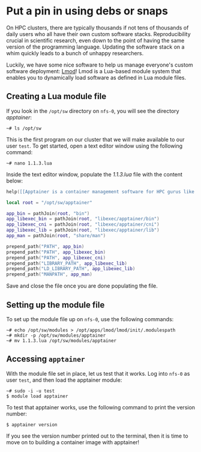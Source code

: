 # Put a pin in using debs or snaps

On HPC clusters, there are typically thousands if not tens of thousands of daily users who all have their own custom
software stacks. Reproducibility crucial in scientific research, even down to the point of having the same version of 
the programming language. Updating the software stack on a whim quickly leads to a bunch of unhappy researchers.

Luckily, we have some nice software to help us manage everyone's custom software deployment: 
[Lmod](https://lmod.readthedocs.io/en/latest/)! Lmod is a Lua-based module system that enables you to dynamically
load software as defined in Lua module files.

## Creating a Lua module file

If you look in the `/opt/sw` directory on `nfs-0`, you will see the directory *apptainer*:

```text
~# ls /opt/sw
```

This is the first program on our cluster that we will make available to our user `test`. To get started, open a text
editor window using the following command:

```text
~# nano 1.1.3.lua
```

Inside the text editor window, populate the *1.1.3.lua* file with the content below:

```lua
help([[Apptainer is a container management software for HPC gurus like you and me]])

local root = "/opt/sw/apptainer"

app_bin = pathJoin(root, "bin")
app_libexec_bin = pathJoin(root, "libexec/apptainer/bin")
app_libexec_cni = pathJoin(root, "libexec/apptainer/cni")
app_libexec_lib = pathJoin(root, "libexec/apptainer/lib")
app_man = pathJoin(root, "share/man")

prepend_path("PATH", app_bin)
prepend_path("PATH", app_libexec_bin)
prepend_path("PATH", app_libexec_cni)
prepend_path("LIBRARY_PATH", app_libexec_lib)
prepend_path("LD_LIBRARY_PATH", app_libexec_lib)
prepend_path("MANPATH", app_man)
```

Save and close the file once you are done populating the file.

## Setting up the module file

To set up the module file up on `nfs-0`, use the following commands:

```text
~# echo /opt/sw/modules > /opt/apps/lmod/lmod/init/.modulespath
~# mkdir -p /opt/sw/modules/apptainer
~# mv 1.1.3.lua /opt/sw/modules/apptainer
```

## Accessing `apptainer`

With the module file set in place, let us test that it works. Log into `nfs-0` as user `test`, and then load the
apptainer module:

```text
~# sudo -i -u test
$ module load apptainer
```

To test that apptainer works, use the following command to print the version number:

```text
$ apptainer version
```

If you see the version number printed out to the terminal, then it is time to move on to building a container image
with apptainer!
